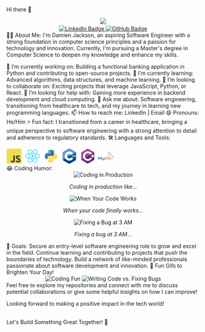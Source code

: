Hi there 👋
<div id="header" align="center"> <img src="https://media.giphy.com/media/M9gbBd9nbDrOTu1Mqx/giphy.gif" width="100"/> </div> <div id="badges" align="center"> <a href="https://www.linkedin.com/in/damien-jackson/"> <img src="https://img.shields.io/badge/LinkedIn-blue?logo=linkedin&logoColor=white" alt="LinkedIn Badge"/> </a> <a href="https://github.com/damienjackson"> <img src="https://img.shields.io/badge/GitHub-black?logo=github&logoColor=white" alt="GitHub Badge"/> </a> </div>
👨‍💻 About Me:
I'm Damien Jackson, an aspiring Software Engineer with a strong foundation in computer science principles and a passion for technology and innovation. Currently, I'm pursuing a Master's degree in Computer Science to deepen my knowledge and enhance my skills.

🔭 I’m currently working on: Building a functional banking application in Python and contributing to open-source projects.
🌱 I’m currently learning: Advanced algorithms, data structures, and machine learning.
👯 I’m looking to collaborate on: Exciting projects that leverage JavaScript, Python, or React.
🤔 I’m looking for help with: Gaining more experience in backend development and cloud computing.
💬 Ask me about: Software engineering, transitioning from healthcare to tech, and my journey in learning new programming languages.
📫 How to reach me: LinkedIn | Email
😄 Pronouns: He/Him
⚡ Fun fact: I transitioned from a career in healthcare, bringing a unique perspective to software engineering with a strong attention to detail and adherence to regulatory standards.
🛠️ Languages and Tools:
<div> <img src="https://github.com/devicons/devicon/blob/master/icons/javascript/javascript-original.svg" title="JavaScript" alt="JavaScript" width="40" height="40"/>&nbsp; <img src="https://github.com/devicons/devicon/blob/master/icons/react/react-original.svg" title="React" alt="React" width="40" height="40"/>&nbsp; <img src="https://github.com/devicons/devicon/blob/master/icons/python/python-original.svg" title="Python" alt="Python" width="40" height="40"/>&nbsp; <img src="https://github.com/devicons/devicon/blob/master/icons/cplusplus/cplusplus-original.svg" title="C++" alt="C++" width="40" height="40"/>&nbsp; <img src="https://github.com/devicons/devicon/blob/master/icons/csharp/csharp-original.svg" title="C#" alt="C#" width="40" height="40"/>&nbsp; <img src="https://github.com/devicons/devicon/blob/master/icons/mysql/mysql-original-wordmark.svg" title="SQL" alt="SQL" width="40" height="40"/>&nbsp; </div>
😂 Coding Humor:
<div align="center"> <img src="https://media.giphy.com/media/13HgwGsXF0aiGY/giphy.gif" width="400" alt="Coding in Production"/> <p><em>Coding in production like...</em></p> </div> <div align="center"> <img src="https://media.giphy.com/media/5xtDarmwsuR9sDRObyU/giphy.gif" width="400" alt="When Your Code Works"/> <p><em>When your code finally works...</em></p> </div> <div align="center"> <img src="https://media.giphy.com/media/3o7aD2saalBwwftBIY/giphy.gif" width="400" alt="Fixing a Bug at 3 AM"/> <p><em>Fixing a bug at 3 AM...</em></p> </div>
🎯 Goals:
Secure an entry-level software engineering role to grow and excel in the field.
Continue learning and contributing to projects that push the boundaries of technology.
Build a network of like-minded professionals passionate about software development and innovation.
🎉 Fun Gifs to Brighten Your Day!
<div id="fun-gifs" align="center"> <img src="https://media.giphy.com/media/xT9IgzoKnwFNmISR8I/giphy.gif" width="300" alt="Coding Fun"/> <img src="https://media.giphy.com/media/3ohzdYJK1wAdPWVk88/giphy.gif" width="300" alt="Writing Code vs. Fixing Bugs"/> </div>
Feel free to explore my repositories and connect with me to discuss potential collaborations or give some helpful insights on how I can improve!

Looking forward to making a positive impact in the tech world!

<div align="center"> <img src="https://komarev.com/ghpvc/?username=damienjackson&style=flat-square&color=blue" alt=""/> </div>
Let's Build Something Great Together! 🚀
